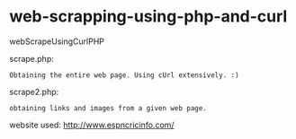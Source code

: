 web-scrapping-using-php-and-curl
================================

webScrapeUsingCurlPHP


scrape.php:
    
    Obtaining the entire web page. Using cUrl extensively. :)
    
scrape2.php:
    
    obtaining links and images from a given web page.
    
website used: 
    http://www.espncricinfo.com/
    
    
